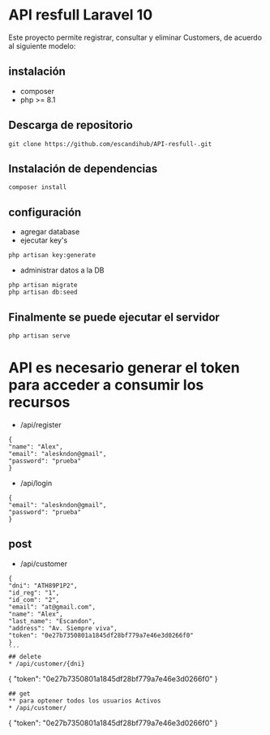# API resfull Laravel 10

Este proyecto permite registrar, consultar y eliminar Customers, de acuerdo al siguiente modelo:


## instalación 
* composer
* php >= 8.1

## Descarga de repositorio

```
git clone https://github.com/escandihub/API-resfull-.git
```

## Instalación de dependencias
```
composer install 
```
## configuración

* agregar database 
* ejecutar key's

```
php artisan key:generate
```
* administrar datos a la DB
```
php artisan migrate 
php artisan db:seed
```
## Finalmente se puede ejecutar el servidor

```
php artisan serve 
``` 

# API es necesario generar el token para acceder a consumir los recursos
* /api/register
```
{
"name": "Alex",
"email": "aleskndon@gmail",
"password": "prueba"
}
```

* /api/login

```
{
"email": "aleskndon@gmail",
"password": "prueba"
}
```


## post
* /api/customer
```
{
"dni": "ATH89P1P2",
"id_reg": "1",
"id_com": "2",
"email": "at@gmail.com",
"name": "Alex",
"last_name": "Escandon",
"address": "Av. Siempre viva",
"token": "0e27b7350801a1845df28bf779a7e46e3d0266f0"
}
´´´
## delete
* /api/customer/{dni}
```
{
"token": "0e27b7350801a1845df28bf779a7e46e3d0266f0"
}
```
## get
** para optener todos los usuarios Activos 
* /api/customer/
```
{
"token": "0e27b7350801a1845df28bf779a7e46e3d0266f0"
}
```